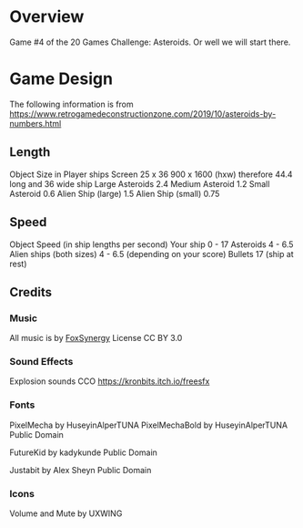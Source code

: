 # Overview
Game #4 of the 20 Games Challenge: Asteroids. Or well we will start there.

# Game Design
The following information is from https://www.retrogamedeconstructionzone.com/2019/10/asteroids-by-numbers.html

## Length
Object              Size in Player ships
Screen	            25 x 36                 900 x 1600 (hxw) therefore 44.4 long and 36 wide ship
Large Asteroids	    2.4
Medium Asteroid	    1.2
Small Asteroid	    0.6
Alien Ship (large)  1.5
Alien Ship (small)  0.75

## Speed
Object	                    Speed (in ship lengths per second)
Your ship	            0 - 17
Asteroids	            4 - 6.5
Alien ships (both sizes)    4 - 6.5 (depending on your score)
Bullets	                    17 (ship at rest)


## Credits
### Music
All music is by [FoxSynergy](https://opengameart.org/users/foxsynerg://opengameart.org/users/foxsynergy)
License CC BY 3.0

### Sound Effects
Explosion sounds 
CCO https://kronbits.itch.io/freesfx

### Fonts
PixelMecha  by HuseyinAlperTUNA
PixelMechaBold by HuseyinAlperTUNA
Public Domain

FutureKid by kadykunde
Public Domain

Justabit by Alex Sheyn
Public Domain

### Icons
Volume and Mute by UXWING

